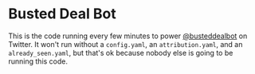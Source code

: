 # Busted Deal Bot

This is the code running every few minutes to power [@busteddealbot](https://twitter.com/busteddealbot) on Twitter. It won't run without a `config.yaml`, an `attribution.yaml`, and an `already_seen.yaml`, but that's ok because nobody else is going to be running this code.
